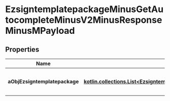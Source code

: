 
# EzsigntemplatepackageMinusGetAutocompleteMinusV2MinusResponseMinusMPayload

## Properties
Name | Type | Description | Notes
------------ | ------------- | ------------- | -------------
**aObjEzsigntemplatepackage** | [**kotlin.collections.List&lt;EzsigntemplatepackageMinusAutocompleteElementMinusResponse&gt;**](EzsigntemplatepackageMinusAutocompleteElementMinusResponse.md) | An array of Ezsigntemplatepackage autocomplete element response. | 



